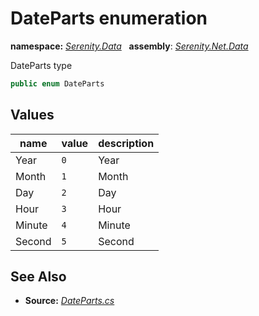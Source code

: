# DateParts enumeration
**namespace:** *[Serenity.Data](../README.md#serenity.data-namespace)*   **assembly**: *[Serenity.Net.Data](../README.md)*

DateParts type

```csharp
public enum DateParts
```

## Values

| name | value | description |
| --- | --- | --- |
| Year | `0` | Year |
| Month | `1` | Month |
| Day | `2` | Day |
| Hour | `3` | Hour |
| Minute | `4` | Minute |
| Second | `5` | Second |

## See Also

* **Source:** *[DateParts.cs](https://github.com/serenity-is/Serenity/blob/master/src/Serenity.Net.Data/Mapping/DateParts.cs)*